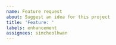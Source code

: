 ```yaml
---
name: Feature request
about: Suggest an idea for this project
title: 'Feature: '
labels: enhancement
assignees: simcheolhwan
---
```

